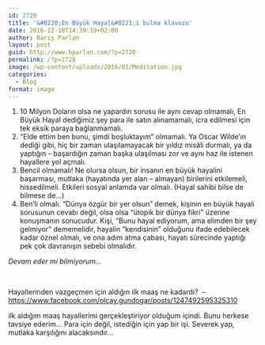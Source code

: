 ```yaml
---
id: 2728
title: '&#8220;En Büyük Hayal&#8221;i bulma klavuzu'
date: 2016-12-18T14:39:19+02:00
author: Barış Parlan
layout: post
guid: http://www.bparlan.com/?p=2728
permalink: /?p=2728
image: /wp-content/uploads/2016/01/Meditation.jpg
categories:
  - Blog
format: image
---
```

<div class="ttr_start">
</div>

  1. 10 Milyon Doların olsa ne yapardın sorusu ile aynı cevap olmamalı, En Büyük Hayal dediğimiz şey para ile satın alınamamalı, icra edilmesi için tek eksik paraya bağlanmamalı.
  2. &#8220;Elde ettim ben bunu, şimdi boşluktayım&#8221; olmamalı. Ya Oscar Wilde&#8217;ın dediği gibi, hiç bir zaman ulaşılamayacak bir yıldız misâli durmalı, ya da yaptığın &#8211; başardığın zaman başka ulaşılması zor ve aynı haz ile istenen hayallere yol açmalı.
  3. Bencil olmamalı! Ne olursa olsun, bir insanın en büyük hayalini başarması, mutlaka (hayatında yer alan &#8211; almayan) birilerini etkilemeli, hissedilmeli. Etkileri sosyal anlamda var olmalı. (Hayal sahibi bilse de bilmese de&#8230;)
  4. Ben&#8217;li olmalı. &#8220;Dünya özgür bir yer olsun&#8221; demek, kişinin en büyük hayali sorusunun cevabı değil, olsa olsa &#8220;ütopik bir dünya fikri&#8221; üzerine konuşmanın sonucudur. Kişi, &#8220;Bunu hayal ediyorum, ama elimden bir şey gelmiyor&#8221; dememelidir, hayalin &#8220;kendisinin&#8221; olduğunu ifade edebilecek kadar öznel olmalı, ve ona adım atma çabası, hayatı sürecinde yaptığı pek çok davranışın sebebi olmalıdır.

_Devam eder mi bilmiyorum&#8230;_

&nbsp;

Hayallerinden vazgeçmen için aldığın ilk maaş ne kadardı?  &#8211; https://www.facebook.com/olcay.gundogar/posts/1247492595325310

<span data-ft="{&quot;tn&quot;:&quot;K&quot;}"><span class="UFICommentBody">ilk aldığım maaş hayallerimi gerçekleştiriyor olduğum içindi. Bunu herkese tavsiye ederim&#8230; Para için değil, istediğin için yap bir işi. Severek yap, mutlaka karşılığını alacaksındır&#8230;</span></span>

<div class="ttr_end">
</div>